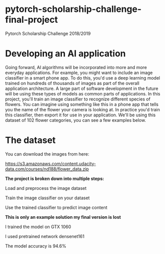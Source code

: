 # pytorch-scholarship-challenge-final-project
Pytorch Scholarship Challenge 2018/2019

# Developing an AI application
Going forward, AI algorithms will be incorporated into more and more everyday applications. For example, you might want to include an image classifier in a smart phone app. To do this, you'd use a deep learning model trained on hundreds of thousands of images as part of the overall application architecture. A large part of software development in the future will be using these types of models as common parts of applications. 
In this project, you'll train an image classifier to recognize different species of flowers. You can imagine using something like this in a phone app that tells you the name of the flower your camera is looking at. In practice you'd train this classifier, then export it for use in your application. We'll be using this dataset of 102 flower categories, you can see a few examples below. 

# The dataset

You can download the images from here:

https://s3.amazonaws.com/content.udacity-data.com/courses/nd188/flower_data.zip


**The project is broken down into multiple steps:**

Load and preprocess the image dataset

Train the image classifier on your dataset

Use the trained classifier to predict image content


**This is only an example solution my final version is lost**

I trained the model on GTX 1060

I used pretrained network densenet161 

The model accuracy is 94.6%
